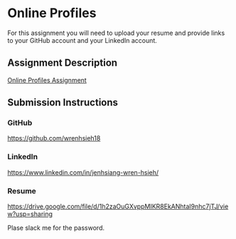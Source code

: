 # Online Profiles
For this assignment you will need to upload your resume and provide links to your GitHub account and your LinkedIn account.

## Assignment Description
[Online Profiles Assignment](https://education.launchcode.org/liftoff/modules/assignments/online-profiles)

## Submission Instructions
 
### GitHub
https://github.com/wrenhsieh18
 
### LinkedIn
https://www.linkedin.com/in/jenhsiang-wren-hsieh/

### Resume
https://drive.google.com/file/d/1h2zaOuGXvppMIKR8EkANhtaI9nhc7jTJ/view?usp=sharing

Plase slack me for the password.
